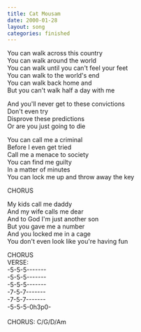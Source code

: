 ```yaml
---
title: Cat Mousam
date: 2000-01-28
layout: song
categories: finished
---
```

You can walk across this country  
You can walk around the world  
You can walk until you can't feel your feet  
You can walk to the world's end  
You can walk back home and  
But you can't walk half a day with me

<div class="chorus">
  And you'll never get to these convictions<br/>
  Don't even try<br/>
  Disprove these predictions<br/>
  Or are you just going to die
</div>

You can call me a criminal  
Before I even get tried  
Call me a menace to society  
You can find me guilty  
In a matter of minutes  
You can lock me up and throw away the key

<div class="chorus">CHORUS</div>

My kids call me daddy  
And my wife calls me dear  
And to God I'm just another son  
But you gave me a number  
And you locked me in a cage  
You don't even look like you're having fun

<div class="chorus">CHORUS</div>

<div class="chords">
  VERSE:<br/>
  -5-5-5-------<br/>
  -5-5-5-------<br/>
  -5-5-5-------<br/>
  -7-5-7-------<br/>
  -7-5-7-------<br/>
  -5-5-5-0h3p0-<br/>
  <br/>
  CHORUS: C/G/D/Am
</div>
